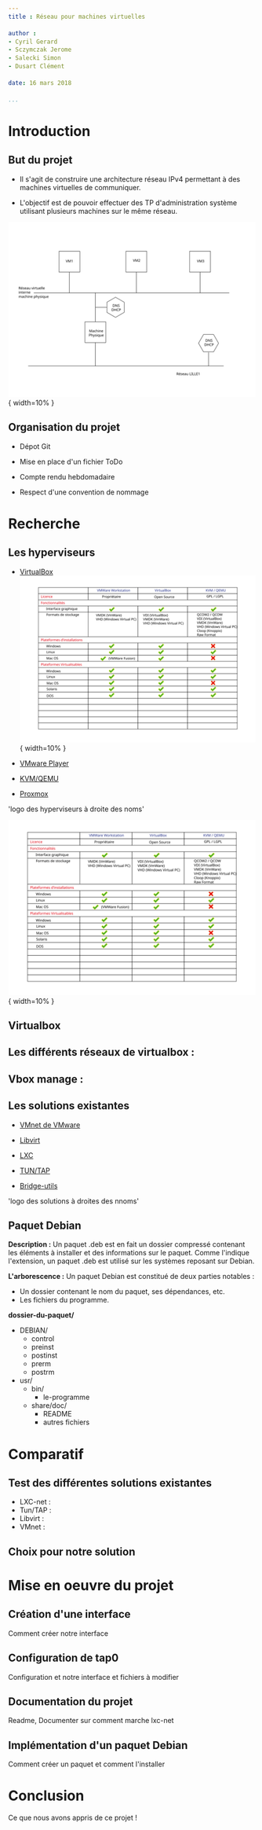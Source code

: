 ```yaml
---
title : Réseau pour machines virtuelles

author :
- Cyril Gerard
- Sczymczak Jerome
- Salecki Simon
- Dusart Clément

date: 16 mars 2018

...
```


# Introduction

## But du projet

- Il s'agit de construire une architecture réseau IPv4 permettant à des machines virtuelles de communiquer.

- L'objectif est de pouvoir effectuer des TP d'administration système utilisant plusieurs machines sur le même réseau.

![TeX Friendly Zone](img/schema-reseau-projet.svg){ width=10% }

## Organisation du projet

- Dépot Git

- Mise en place d'un fichier ToDo

- Compte rendu hebdomadaire

- Respect d'une convention de nommage

# Recherche

## Les hyperviseurs

- [VirtualBox](https://www.virtualbox.org/)
 ![TeX Friendly Zone](img/comparatif-virtualiseur.svg){ width=10% }

- [VMware Player](https://www.vmware.com/products/workstation-player.html)

- [KVM/QEMU](https://www.linux-kvm.org/page/Main_Page)

- [Proxmox](https://www.proxmox.com/en/)

'logo des hyperviseurs à droite des noms'

![TeX Friendly Zone](img/comparatif-virtualiseur.svg){ width=10% }

## Virtualbox
Les différents réseaux de virtualbox :
- 

Vbox manage :
- 


## Les solutions existantes

- [VMnet de VMware](http://g.urroz.online.fr/doc/ch03s02.html)

- [Libvirt](https://libvirt.org/)

- [LXC](https://wiki.debian.org/fr/LXC/SimpleBridge)

- [TUN/TAP](https://www.inetdoc.net/guides/vm/vm.network.tun-tap.html)

- [Bridge-utils](https://wiki.debian.org/fr/BridgeNetworkConnections)

'logo des solutions à droites des nnoms'

## Paquet Debian

**Description :**
Un paquet .deb est en fait un dossier compressé contenant les éléments à installer et des informations sur le paquet. 
Comme l'indique l'extension, un paquet .deb est utilisé sur les systèmes reposant sur Debian.

**L'arborescence :**
Un paquet Debian est constitué de deux parties notables : 

- Un dossier contenant le nom du paquet, ses dépendances, etc.
- Les fichiers du programme.

**dossier-du-paquet/**

 - DEBIAN/
    - control
    - preinst
    - postinst
    - prerm
    - postrm
 - usr/
    - bin/
        - le-programme
    - share/doc/
        - README
        - autres fichiers

# Comparatif

## Test des différentes solutions existantes

- LXC-net :
- Tun/TAP :
- Libvirt :
- VMnet :

## Choix pour notre solution


# Mise en oeuvre du projet

## Création d'une interface
Comment créer notre interface

## Configuration de tap0
Configuration et notre interface et fichiers à modifier

## Documentation du projet
Readme, Documenter sur comment marche lxc-net

## Implémentation d'un paquet Debian
Comment créer un paquet et comment l'installer

# Conclusion
Ce que nous avons appris de ce projet !

